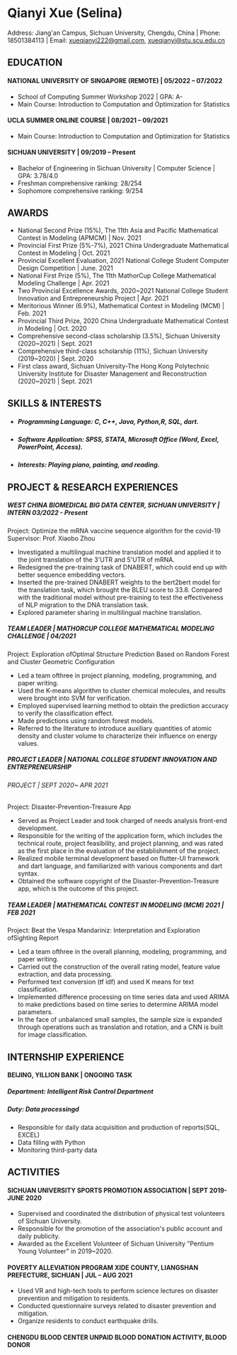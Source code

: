 # Qianyi Xue (Selina)
Address: Jiang'an Campus, Sichuan University, Chengdu, China    | Phone: 18501384113  | Email: xueqianyi222@gmail.com, xueqianyi@stu.scu.edu.cn
  
## EDUCATION
#### NATIONAL UNIVERSITY OF SINGAPORE (REMOTE)  | 05/2022 – 07/2022   
- School of Computing Summer Workshop 2022   |    GPA: A-  
- Main Course: Introduction to Computation and Optimization for Statistics
#### UCLA SUMMER ONLINE COURSE |  08/2021 – 09/2021
- Main Course: Introduction to Computation and Optimization for Statistics
#### SICHUAN UNIVERSITY | 09/2019 – Present
- Bachelor of Engineering in Sichuan University  |  Computer Science |  GPA: 3.78/4.0
- Freshman comprehensive ranking: 28/254
- Sophomore comprehensive ranking:  9/254
##  AWARDS
-	National Second Prize (15%), The 11th Asia and Pacific Mathematical Contest in Modeling (APMCM) | Nov. 2021
- Provincial First Prize (5%-7%), 2021 China Undergraduate Mathematical Contest in Modeling | Oct. 2021           
-	Provincial Excellent Evaluation, 2021 National College Student Computer Design Competition | June. 2021      
-	National First Prize (5%), The 11th MathorCup College Mathematical Modeling Challenge | Apr. 2021   
-	Two Provincial Excellence Awards, 2020~2021 National College Student Innovation and Entrepreneurship Project | Apr. 2021
-	Meritorious Winner (6.9%), Mathematical Contest in Modeling (MCM) | Feb. 2021
-	Provincial Third Prize, 2020 China Undergraduate Mathematical Contest in Modeling | Oct. 2020
-	Comprehensive second-class scholarship (3.5%), Sichuan University (2020~2021) | Sept. 2021
-	Comprehensive third-class scholarship (11%), Sichuan University (2019~2020) | Sept. 2020
-	First class award, Sichuan University-The Hong Kong Polytechnic University Institute for Disaster Management and Reconstruction (2020~2021) | Sept. 2021


## SKILLS & INTERESTS
- ##### Programming Language: C, C++, Java, Python,R, SQL, dart.
- ##### Software Application: SPSS, STATA, Microsoft Office (Word, Excel, PowerPoint, Access). 
- ##### Interests: Playing piano, painting, and reading.

## PROJECT & RESEARCH EXPERIENCES
##### WEST CHINA BIOMEDICAL BIG DATA CENTER, SICHUAN UNIVERSITY | INTERN             03/2022 - Present
Project: Optimize the mRNA vaccine sequence algorithm for the covid-19                       
Supervisor: Prof. Xiaobo Zhou
- Investigated a multilingual machine translation model and applied it to the joint translation of the 3'UTR and 5'UTR of mRNA. 
- Redesigned the pre-training task of DNABERT, which could end up with better sequence embedding vectors.
- Inserted the pre-trained DNABERT weights to the bert2bert model for the translation task, which brought the BLEU score to 33.8. Compared with the traditional model without pre-training to test the effectiveness of NLP migration to the DNA translation task.
- Explored parameter sharing in multilingual machine translation.

##### TEAM LEADER | MATHORCUP COLLEGE MATHEMATICAL MODELING CHALLENGE | 04/2021
Project: Exploration ofOptimal Structure Prediction Based on Random Forest and Cluster Geometric Configuration
- Led a team ofthree in project planning, modeling, programming, and paper writing.
- Used the  K-means  algorithm to  cluster  chemical  molecules,  and  results were brought into  SVM  for verification.
- Employed  supervised learning  method to  obtain the  prediction  accuracy to verify the  classification effect.
- Made predictions using random forest models.
- Referred to the  literature to  introduce  auxiliary  quantities  of atomic  density  and  cluster volume to
characterize their influence on energy values.

##### PROJECT LEADER | NATIONAL COLLEGE STUDENT INNOVATION AND ENTREPRENEURSHIP
###### PROJECT | SEPT  2020~ APR 2021
Project: Disaster-Prevention-Treasure App
- Served as Project Leader and took charged of needs analysis front-end development.
- Responsible  for  the  writing  of  the  application  form,  which  includes  the  technical  route,  project feasibility, and project planning, and was rated as the first place in the evaluation of the establishment of the project.
- Realized   mobile  terminal   development   based   on   flutter-UI   framework   and   dart   language,   and familiarized with various components and dart syntax.
- Obtained the software copyright of the Disaster-Prevention-Treasure app, which is the outcome of this project.

##### TEAM LEADER | MATHEMATICAL CONTEST IN MODELING (MCM) 2021 | FEB 2021
Project: Beat the Vespa Mandariniz: Interpretation and Exploration ofSighting Report         
- Led a team ofthree in the overall planning, modeling, programming, and paper writing.
- Carried out the construction of the overall rating model, feature value extraction, and data processing. 
- Performed text conversion (tf idf) and used K means for text classification.
- Implemented difference processing on time series data and used ARIMA to make predictions based on
time series to determine ARIMA model parameters.
- In  the  face  of unbalanced  small  samples,  the  sample  size  is  expanded  through  operations  such  as
translation and rotation, and a CNN is built for image classification.

## INTERNSHIP EXPERIENCE
#### BEIJING, YILLION BANK  |  ONGOING TASK
##### Department: Intelligent Risk Control Department 
##### Duty:  Data processingd
- Responsible for daily data acquisition and production of reports(SQL, EXCEL)
- Data filling with Python
- Monitoring third-party data

## ACTIVITIES
#### SICHUAN UNIVERSITY SPORTS PROMOTION ASSOCIATION | SEPT 2019-JUNE 2020
- Supervised and coordinated the distribution of physical test volunteers of Sichuan University. 
- Responsible for the promotion of the association's public account and daily publicity.
- Awarded as the Excellent Volunteer of Sichuan University "Pentium Young Volunteer" in 2019~2020.

#### POVERTY ALLEVIATION PROGRAM XIDE COUNTY, LIANGSHAN PREFECTURE, SICHUAN | JUL – AUG 2021
- Used  VR  and  high-tech  tools  to  perform  science  lectures  on  disaster  prevention  and  mitigation  to residents.
- Conducted questionnaire surveys related to disaster prevention and mitigation.
- Organize residents to conduct earthquake drills.

#### CHENGDU BLOOD CENTER UNPAID BLOOD DONATION ACTIVITY, BLOOD DONOR
